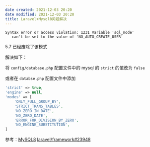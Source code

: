 ```yaml
---
date created: 2021-12-03 20:20
date modified: 2021-12-03 20:20
title: Laravel+Mysql8问题解决
---
```

```mysql
Syntax error or access violation: 1231 Variable 'sql_mode'  
   can't be set to the value of 'NO_AUTO_CREATE_USER'
```

5.7 已经废除了该模式

解决如下：

将 `config/database.php` 配置文件中的 mysql 的 `strict` 的值改为 `false` 

或者在 `databse.php` 配置文件中添加 

```php
'strict' => true,
'engine' => null,
'modes' => [
    'ONLY_FULL_GROUP_BY',
    'STRICT_TRANS_TABLES',
    'NO_ZERO_IN_DATE',
    'NO_ZERO_DATE',
    'ERROR_FOR_DIVISION_BY_ZERO',
    'NO_ENGINE_SUBSTITUTION',
]
```

参考：[MySQL8](https://dev.mysql.com/doc/relnotes/mysql/8.0/en/news-8-0-11.html) [laravel/framework#23948](https://github.com/laravel/framework/pull/23948)



